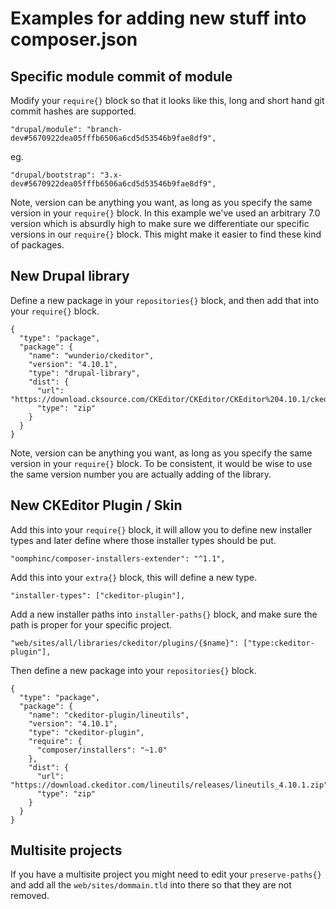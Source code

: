 # Examples for adding new stuff into composer.json

## Specific module commit of module

Modify your `require{}` block so that it looks like this, long and short hand git commit hashes are supported.

```
"drupal/module": "branch-dev#5670922dea05fffb6506a6cd5d53546b9fae8df9",
```  

eg.

```
"drupal/bootstrap": "3.x-dev#5670922dea05fffb6506a6cd5d53546b9fae8df9",
```

Note, version can be anything you want, as long as you specify the same version in your `require{}` block. In this example we've used an arbitrary 7.0 version which is absurdly high to make sure we differentiate our specific versions in our `require{}` block. This might make it easier to find these kind of packages.

## New Drupal library

Define a new package in your `repositories{}` block, and then add that into your `require{}` block.

```
{
  "type": "package",
  "package": {
    "name": "wunderio/ckeditor",
    "version": "4.10.1",
    "type": "drupal-library",
    "dist": {
      "url": "https://download.cksource.com/CKEditor/CKEditor/CKEditor%204.10.1/ckeditor_4.10.1_full.zip",
      "type": "zip"
    }
  }
}
```

Note, version can be anything you want, as long as you specify the same version in your `require{}` block. To be consistent, it would be wise to use the same version number you are actually adding of the library.

## New CKEditor Plugin / Skin

Add this into your `require{}` block, it will allow you to define new installer types and later define where those installer types should be put.

`"oomphinc/composer-installers-extender": "^1.1",`

Add this into your `extra{}` block, this will define a new type.

`"installer-types": ["ckeditor-plugin"],`

Add a new installer paths into `installer-paths{}` block, and make sure the path is proper for your specific project.

`"web/sites/all/libraries/ckeditor/plugins/{$name}": ["type:ckeditor-plugin"],`

Then define a new package into your `repositories{}` block.

```
{
  "type": "package",
  "package": {
    "name": "ckeditor-plugin/lineutils",
    "version": "4.10.1",
    "type": "ckeditor-plugin",
    "require": {
      "composer/installers": "~1.0"
    },
    "dist": {
      "url": "https://download.ckeditor.com/lineutils/releases/lineutils_4.10.1.zip",
      "type": "zip"
    }
  }
}
```

## Multisite projects

If you have a multisite project you might need to edit your `preserve-paths{}` and add all the `web/sites/dommain.tld` into there so that they are not removed.
